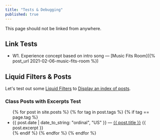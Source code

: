 ```yaml
---
title: "Tests & Debugging"
published: true
---
```

This page should not be linked from anywhere.

## Link Tests
* W1. Experience concept based on intro song — [Music Fits Room]({% post_url 2021-02-06-music-fits-room %})

## Liquid Filters & Posts
Let's test out some [Liquid Filters](https://jekyllrb.com/docs/liquid/filters/) to [Display an index of posts](https://jekyllrb.com/docs/posts/).

### Class Posts with Excerpts Test
<ul>
{% for post in site.posts %}
{% for tag in post.tags %}
{% if tag == page.tag %}
    <li>
      {{ post.date | date_to_string: "ordinal", "US" }} — <a href="{{ post.url }}">{{ post.title }}</a>
      {{ post.excerpt }}
    </li>
{% endif %}
{% endfor %}
{% endfor %}
</ul>